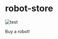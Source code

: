 # robot-store
![test](http://vignette2.wikia.nocookie.net/tinytower/images/3/3f/RobotStore.png)

Buy a robot!
